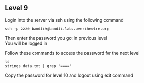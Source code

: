 ## Level 9
Login into the server via ssh using the following command

```
ssh -p 2220 bandit9@bandit.labs.overthewire.org
```
Then enter the password you got in previous level  
You will be logged in

Follow these commands to access the password for the next level
```
ls
strings data.txt | grep '===='
```

Copy the password for level 10 and logout using exit command 
